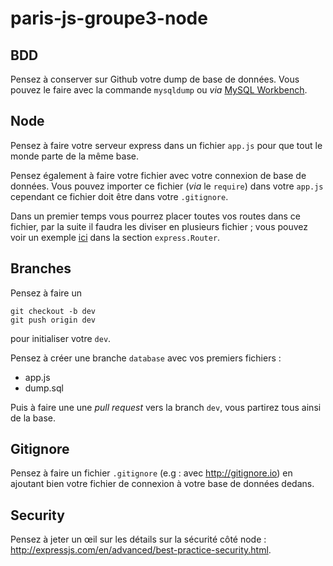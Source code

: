 # paris-js-groupe3-node

## BDD

Pensez à conserver sur Github votre dump de base de données.
Vous pouvez le faire avec la commande `mysqldump` ou _via_ [MySQL Workbench](https://www.mysql.com/fr/products/workbench/).

## Node

Pensez à faire votre serveur express dans un fichier `app.js` pour que tout le monde parte de la même base. 

Pensez également à faire votre fichier avec votre connexion de base de données. Vous pouvez importer ce fichier (_via_ le `require`) dans votre `app.js` cependant ce fichier doit être dans votre `.gitignore`. 

Dans un premier temps vous pourrez placer toutes vos routes dans ce fichier, par la suite il faudra les diviser en plusieurs fichier ; vous pouvez voir un exemple [ici](http://expressjs.com/en/guide/routing.html) dans la section `express.Router`. 

## Branches

Pensez à faire un 
```
git checkout -b dev 
git push origin dev
``` 
pour initialiser votre `dev`. 

Pensez à créer une branche `database` avec vos premiers fichiers :
* app.js 
* dump.sql 

Puis à faire une une _pull_ _request_ vers la branch `dev`, vous partirez tous ainsi de la base.

## Gitignore

Pensez à faire un fichier `.gitignore` (e.g : avec http://gitignore.io) en ajoutant bien votre fichier de connexion à votre base de données dedans. 

## Security 

Pensez à jeter un œil sur les détails sur la sécurité côté node : http://expressjs.com/en/advanced/best-practice-security.html. 

